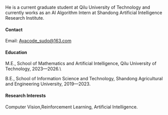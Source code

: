 He is a current graduate student at Qilu University of Technology and currently works as an AI Algorithm Intern at Shandong Artificial Intelligence Research Institute.

#### Contact

Email: Ayacode_sudo@163.com

#### Education
M.E., School of Mathematics and Artificial Intelligence, Qilu University of Technology, 2023—2026.\

B.E., School of Information Science and Technology, Shandong Agricultural and Engineering University, 2019—2023.

#### Research Interests
Computer Vision,Reinforcement Learning, Artificial Intelligence.

